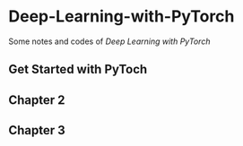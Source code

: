 # Deep-Learning-with-PyTorch
Some notes and codes of _Deep Learning with PyTorch_



## Get Started with PyToch

## Chapter 2 

## Chapter 3 

